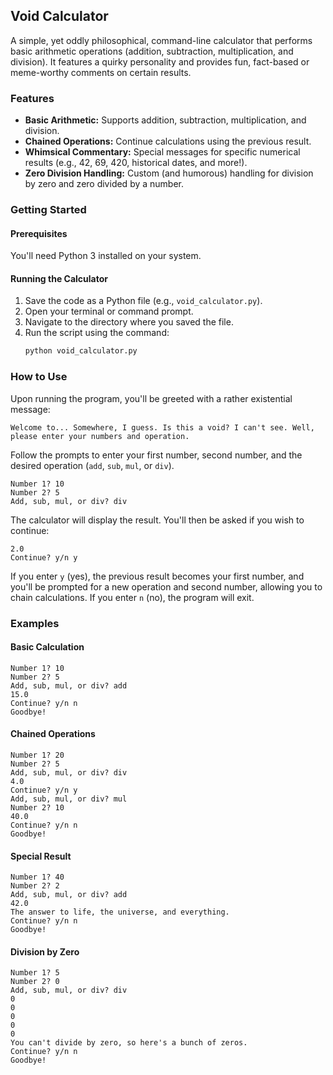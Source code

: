 ## Void Calculator

A simple, yet oddly philosophical, command-line calculator that performs basic arithmetic operations (addition, subtraction, multiplication, and division). It features a quirky personality and provides fun, fact-based or meme-worthy comments on certain results.

### Features

*   **Basic Arithmetic:** Supports addition, subtraction, multiplication, and division.
*   **Chained Operations:** Continue calculations using the previous result.
*   **Whimsical Commentary:** Special messages for specific numerical results (e.g., 42, 69, 420, historical dates, and more!).
*   **Zero Division Handling:** Custom (and humorous) handling for division by zero and zero divided by a number.

### Getting Started

#### Prerequisites

You'll need Python 3 installed on your system.

#### Running the Calculator

1.  Save the code as a Python file (e.g., `void_calculator.py`).
2.  Open your terminal or command prompt.
3.  Navigate to the directory where you saved the file.
4.  Run the script using the command:
    ```bash
    python void_calculator.py
    ```

### How to Use

Upon running the program, you'll be greeted with a rather existential message:

```
Welcome to... Somewhere, I guess. Is this a void? I can't see. Well, please enter your numbers and operation.
```
Follow the prompts to enter your first number, second number, and the desired operation (`add`, `sub`, `mul`, or `div`).

```
Number 1? 10
Number 2? 5
Add, sub, mul, or div? div
```

The calculator will display the result. You'll then be asked if you wish to continue:

```
2.0
Continue? y/n y
```

If you enter `y` (yes), the previous result becomes your first number, and you'll be prompted for a new operation and second number, allowing you to chain calculations. If you enter `n` (no), the program will exit.

### Examples

#### Basic Calculation

```
Number 1? 10
Number 2? 5
Add, sub, mul, or div? add
15.0
Continue? y/n n
Goodbye!
```

#### Chained Operations

```
Number 1? 20
Number 2? 5
Add, sub, mul, or div? div
4.0
Continue? y/n y
Add, sub, mul, or div? mul
Number 2? 10
40.0
Continue? y/n n
Goodbye!
```

#### Special Result

```
Number 1? 40
Number 2? 2
Add, sub, mul, or div? add
42.0
The answer to life, the universe, and everything.
Continue? y/n n
Goodbye!
```

#### Division by Zero
```
Number 1? 5
Number 2? 0
Add, sub, mul, or div? div
0
0
0
0
0
You can't divide by zero, so here's a bunch of zeros.
Continue? y/n n
Goodbye!
```

